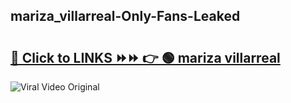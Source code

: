 
 ## mariza_villarreal-Only-Fans-Leaked

# <h2><a href="https://clipsfans.com/mariza_villarreal&ref=git">🔗 Click to LINKS ⏩⏩ 👉 🟢 mariza villarreal </a></h2>

<a href="https://clipsfans.com/mariza_villarreal&ref=git" rel="nofollow" data-target="animated-image.originalLink"><img src="https://i.ibb.co.com/xMMVF88/686577567.gif" alt="Viral Video Original" style="max-width: 100%; display: inline-block;" data-target="animated-image.originalImage"></a>
